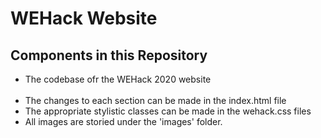 # WEHack Website

## Components in this Repository
* The codebase ofr the WEHack 2020 website <br></br>
* The changes to each section can be made in the index.html file
* The appropriate stylistic classes can be made in the wehack.css files
* All images are storied under the 'images' folder.

